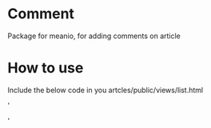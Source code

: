 # Comment
Package for meanio, for adding comments on article

# How to use 
Include the below code in you artcles/public/views/list.html

'<section data-ng-controller="CommentController">
    <div messenger article="articles"></div>
</section>'

